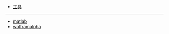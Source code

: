 * [工具](computer/README.md)
---
* [matlab](https://ww2.mathworks.cn/campaigns/products/trials.highResolutionDisplay.html?s_eid=ppc_14438)
* [wolframalpha](https://www.wolframalpha.com/)
